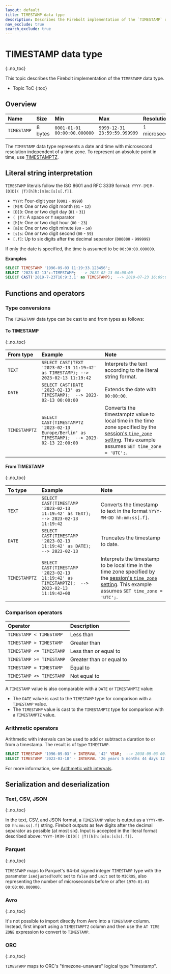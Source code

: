 ```yaml
---
layout: default
title: TIMESTAMP data type
description: Describes the Firebolt implementation of the `TIMESTAMP` data type
nav_exclude: true
search_exclude: true
---
```


# TIMESTAMP data type
{:.no_toc}

This topic describes the Firebolt implementation of the `TIMESTAMP` data type.

* Topic ToC
{:toc}

## Overview

| Name        | Size    | Min                          | Max                          | Resolution    |
| :---------- | :------ | :--------------------------- | :--------------------------- | :------------ |
| `TIMESTAMP` | 8 bytes | `0001-01-01 00:00:00.000000` | `9999-12-31 23:59:59.999999` | 1 microsecond |

The `TIMESTAMP` data type represents a date and time with microsecond resolution independent of a time zone.
To represent an absolute point in time, use [TIMESTAMPTZ](timestamptz-data-type.md).

## Literal string interpretation

`TIMESTAMP` literals follow the ISO 8601 and RFC 3339 format: `YYYY-[M]M-[D]D[( |T)[h]h:[m]m:[s]s[.f]]`.

* `YYYY`: Four-digit year (`0001` - `9999`)
* `[M]M`: One or two digit month (`01` - `12`)
* `[D]D`: One or two digit day (`01` - `31`)
* `( |T)`: A space or `T` separator
* `[h]h`: One or two digit hour (`00` - `23`)
* `[m]m`: One or two digit minute (`00` - `59`)
* `[s]s`: One or two digit second (`00` - `59`)
* `[.f]`: Up to six digits after the decimal separator (`000000` - `999999`)

If only the date is specified, the time is assumed to be `00:00:00.000000`.

**Examples**

```sql
SELECT TIMESTAMP '1996-09-03 11:19:33.123456';
SELECT '2023-02-13'::TIMESTAMP;  --> 2023-02-13 00:00:00
SELECT CAST('2019-7-23T16:9:3.1' as TIMESTAMP);  --> 2019-07-23 16:09:03.1
```

## Functions and operators

### Type conversions

The `TIMESTAMP` data type can be cast to and from types as follows:

#### To TIMESTAMP
{:.no_toc}

| From type     | Example                                                                                      | Note                                                                                                                                                                                                          |
| :------------ | :------------------------------------------------------------------------------------------- | :------------------------------------------------------------------------------------------------------------------------------------------------------------------------------------------------------------ |
| `TEXT`        | `SELECT CAST(TEXT '2023-02-13 11:19:42' as TIMESTAMP); --> 2023-02-13 11:19:42`              | Interprets the text according to the literal string format.                                                                                                                                                   |
| `DATE`        | `SELECT CAST(DATE '2023-02-13' as TIMESTAMP);  --> 2023-02-13 00:00:00`                      | Extends the date with `00:00:00`.                                                                                                                                                                             |
| `TIMESTAMPTZ` | `SELECT CAST(TIMESTAMPTZ '2023-02-13 Europe/Berlin' as TIMESTAMP);  --> 2023-02-13 22:00:00` | Converts the timestamptz value to local time in the time zone specified by the [session's `time_zone` setting](../Reference/system-settings.md#set-time-zone). This example assumes `SET time_zone = 'UTC';`. |

#### From TIMESTAMP
{:.no_toc}

| To type       | Example                                                                                    | Note                                                                                                                                                                                                       |
| :------------ | :----------------------------------------------------------------------------------------- | :--------------------------------------------------------------------------------------------------------------------------------------------------------------------------------------------------------- |
| `TEXT`        | `SELECT CAST(TIMESTAMP '2023-02-13 11:19:42' as TEXT);  --> 2023-02-13 11:19:42`           | Converts the timestamp to text in the format `YYYY-MM-DD hh:mm:ss[.f]`.                                                                                                                                    |
| `DATE`        | `SELECT CAST(TIMESTAMP '2023-02-13 11:19:42' as DATE);  --> 2023-02-13`                    | Truncates the timestamp to date.                                                                                                                                                                           |
| `TIMESTAMPTZ` | `SELECT CAST(TIMESTAMP '2023-02-13 11:19:42' as TIMESTAMPTZ);  --> 2023-02-13 11:19:42+00` | Interprets the timestamp to be local time in the time zone specified by the [session's `time_zone` setting](../Reference/system-settings.md#set-time-zone). This example assumes `SET time_zone = 'UTC';`. |

### Comparison operators

| Operator                 | Description              |
| :----------------------- | :----------------------- |
| `TIMESTAMP < TIMESTAMP`  | Less than                |
| `TIMESTAMP > TIMESTAMP`  | Greater than             |
| `TIMESTAMP <= TIMESTAMP` | Less than or equal to    |
| `TIMESTAMP >= TIMESTAMP` | Greater than or equal to |
| `TIMESTAMP = TIMESTAMP`  | Equal to                 |
| `TIMESTAMP <> TIMESTAMP` | Not equal to             |

A `TIMESTAMP` value is also comparable with a `DATE` or `TIMESTAMPTZ` value:

* The `DATE` value is cast to the `TIMESTAMP` type for comparison with a `TIMESTAMP` value.
* The `TIMESTAMP` value is cast to the `TIMESTAMPTZ` type for comparison with a `TIMESTAMPTZ` value.

### Arithmetic operators

Arithmetic with intervals can be used to add or subtract a duration to or from a timestamp.
The result is of type `TIMESTAMP`.

```sql
SELECT TIMESTAMP '1996-09-03' + INTERVAL '42' YEAR;  --> 2038-09-03 00:00:00
SELECT TIMESTAMP '2023-03-18' - INTERVAL '26 years 5 months 44 days 12 hours 41 minutes';  --> 1996-09-03 11:19:00
```

For more information, see [Arithmetic with intervals](../Reference/interval-arithmetic.md).

## Serialization and deserialization

### Text, CSV, JSON
{:.no_toc}

In the text, CSV, and JSON format, a `TIMESTAMP` value is output as a `YYYY-MM-DD hh:mm:ss[.f]` string.
Firebolt outputs as few digits after the decimal separator as possible (at most six).
Input is accepted in the literal format described above: `YYYY-[M]M-[D]D[( |T)[h]h:[m]m:[s]s[.f]]`.

### Parquet
{:.no_toc}

`TIMESTAMP` maps to Parquet's 64-bit signed integer `TIMESTAMP` type with the parameter `isAdjustedToUTC` set to `false` and `unit` set to `MICROS`, also representing the number of microseconds before or after `1970-01-01 00:00:00.000000`.

### Avro
{:.no_toc}

It's not possible to import directly from Avro into a `TIMESTAMP` column.
Instead, first import using a `TIMESTAMPTZ` column and then use the `AT TIME ZONE` expression to convert to `TIMESTAMP`.

### ORC
{:.no_toc}

`TIMESTAMP` maps to ORC's "timezone-unaware" logical type "timestamp".
